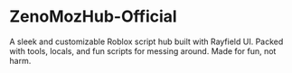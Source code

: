 # ZenoMozHub-Official
A sleek and customizable Roblox script hub built with Rayfield UI. Packed with tools, locals, and fun scripts for messing around. Made for fun, not harm.

